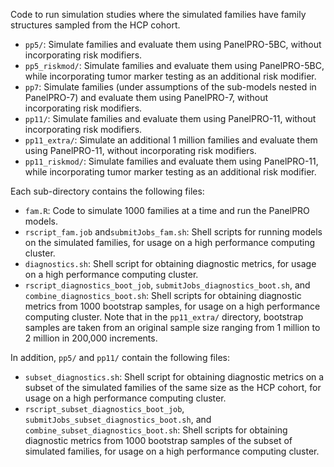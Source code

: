 Code to run simulation studies where the simulated families have family structures sampled from the HCP cohort. 

- `pp5/`: Simulate families and evaluate them using PanelPRO-5BC, without incorporating risk modifiers. 
- `pp5_riskmod/`: Simulate families and evaluate them using PanelPRO-5BC, while incorporating tumor marker testing as an additional risk modifier. 
- `pp7`: Simulate families (under assumptions of the sub-models nested in PanelPRO-7) and evaluate them using PanelPRO-7, without incorporating risk modifiers. 
- `pp11/`: Simulate families and evaluate them using PanelPRO-11, without incorporating risk modifiers. 
- `pp11_extra/`: Simulate an additional 1 million families and evaluate them using PanelPRO-11, without incorporating risk modifiers. 
- `pp11_riskmod/`: Simulate families and evaluate them using PanelPRO-11, while incorporating tumor marker testing as an additional risk modifier. 

Each sub-directory contains the following files: 
- `fam.R`: Code to simulate 1000 families at a time and run the PanelPRO models. 
- `rscript_fam.job` and`submitJobs_fam.sh`: Shell scripts for running models on the simulated families, for usage on a high performance computing cluster. 
- `diagnostics.sh`: Shell script for obtaining diagnostic metrics, for usage on a high performance computing cluster. 
- `rscript_diagnostics_boot_job`, `submitJobs_diagnostics_boot.sh`, and `combine_diagnostics_boot.sh`: Shell scripts for obtaining diagnostic metrics from 1000 bootstrap samples, for usage on a high performance computing cluster. Note that in the `pp11_extra/` directory, bootstrap samples are taken from an original sample size ranging from 1 million to 2 million in 200,000 increments. 

In addition, `pp5/` and `pp11/` contain the following files: 
- `subset_diagnostics.sh`: Shell script for obtaining diagnostic metrics on a subset of the simulated families of the same size as the HCP cohort, for usage on a high performance computing cluster. 
- `rscript_subset_diagnostics_boot_job`, `submitJobs_subset_diagnostics_boot.sh`, and `combine_subset_diagnostics_boot.sh`: Shell scripts for obtaining diagnostic metrics from 1000 bootstrap samples of the subset of simulated families, for usage on a high performance computing cluster. 